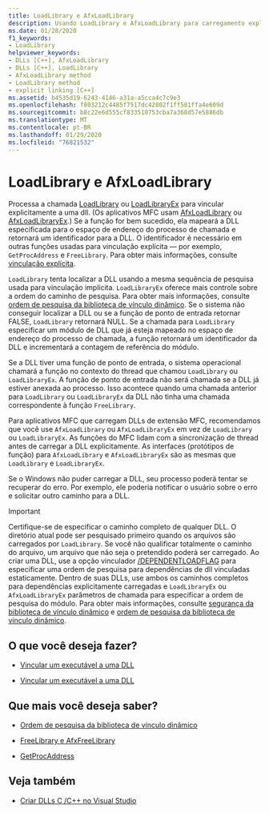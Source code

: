 ```yaml
---
title: LoadLibrary e AfxLoadLibrary
description: Usando LoadLibrary e AfxLoadLibrary para carregamento explícito de DLLs em MSVC.
ms.date: 01/28/2020
f1_keywords:
- LoadLibrary
helpviewer_keywords:
- DLLs [C++], AfxLoadLibrary
- DLLs [C++], LoadLibrary
- AfxLoadLibrary method
- LoadLibrary method
- explicit linking [C++]
ms.assetid: b4535d19-6243-4146-a31a-a5cca4c7c9e3
ms.openlocfilehash: f803212c4485f7517dc42802f1ff581ffa4e609d
ms.sourcegitcommit: b8c22e6d555cf833510753cba7a368d57e5886db
ms.translationtype: MT
ms.contentlocale: pt-BR
ms.lasthandoff: 01/29/2020
ms.locfileid: "76821532"
---
```

# <a name="loadlibrary-and-afxloadlibrary"></a>LoadLibrary e AfxLoadLibrary

Processa a chamada [LoadLibrary](/windows/win32/api/libloaderapi/nf-libloaderapi-loadlibraryw) ou [LoadLibraryEx](/windows/win32/api/libloaderapi/nf-libloaderapi-loadlibraryexw) para vincular explicitamente a uma dll. (Os aplicativos MFC usam [AfxLoadLibrary](../mfc/reference/application-information-and-management.md#afxloadlibrary) ou [AfxLoadLibraryEx](../mfc/reference/application-information-and-management.md#afxloadlibraryex).) Se a função for bem sucedido, ela mapeará a DLL especificada para o espaço de endereço do processo de chamada e retornará um identificador para a DLL. O identificador é necessário em outras funções usadas para vinculação explícita — por exemplo, `GetProcAddress` e `FreeLibrary`. Para obter mais informações, consulte [vinculação explícita](linking-an-executable-to-a-dll.md#linking-explicitly).

`LoadLibrary` tenta localizar a DLL usando a mesma sequência de pesquisa usada para vinculação implícita. `LoadLibraryEx` oferece mais controle sobre a ordem do caminho de pesquisa. Para obter mais informações, consulte [ordem de pesquisa da biblioteca de vínculo dinâmico](/windows/win32/dlls/dynamic-link-library-search-order). Se o sistema não conseguir localizar a DLL ou se a função de ponto de entrada retornar FALSE, `LoadLibrary` retornará NULL. Se a chamada para `LoadLibrary` especificar um módulo de DLL que já esteja mapeado no espaço de endereço do processo de chamada, a função retornará um identificador da DLL e incrementará a contagem de referência do módulo.

Se a DLL tiver uma função de ponto de entrada, o sistema operacional chamará a função no contexto do thread que chamou `LoadLibrary` ou `LoadLibraryEx`. A função de ponto de entrada não será chamada se a DLL já estiver anexada ao processo. Isso acontece quando uma chamada anterior para `LoadLibrary` ou `LoadLibraryEx` da DLL não tinha uma chamada correspondente à função `FreeLibrary`.

Para aplicativos MFC que carregam DLLs de extensão MFC, recomendamos que você use `AfxLoadLibrary` ou `AfxLoadLibraryEx` em vez de `LoadLibrary` ou `LoadLibraryEx`. As funções do MFC lidam com a sincronização de thread antes de carregar a DLL explicitamente. As interfaces (protótipos de função) para `AfxLoadLibrary` e `AfxLoadLibraryEx` são as mesmas que `LoadLibrary` e `LoadLibraryEx`.

Se o Windows não puder carregar a DLL, seu processo poderá tentar se recuperar do erro. Por exemplo, ele poderia notificar o usuário sobre o erro e solicitar outro caminho para a DLL.

> [!IMPORTANT]
> Certifique-se de especificar o caminho completo de qualquer DLL. O diretório atual pode ser pesquisado primeiro quando os arquivos são carregados por `LoadLibrary`. Se você não qualificar totalmente o caminho do arquivo, um arquivo que não seja o pretendido poderá ser carregado. Ao criar uma DLL, use a opção vinculador [/DEPENDENTLOADFLAG](reference/dependentloadflag.md) para especificar uma ordem de pesquisa para dependências de dll vinculadas estaticamente. Dentro de suas DLLs, use ambos os caminhos completos para dependências explicitamente carregadas e `LoadLibraryEx` ou `AfxLoadLibraryEx` parâmetros de chamada para especificar a ordem de pesquisa do módulo. Para obter mais informações, consulte [segurança da biblioteca de vínculo dinâmico](/windows/win32/dlls/dynamic-link-library-security) e [ordem de pesquisa da biblioteca de vínculo dinâmico](/windows/win32/dlls/dynamic-link-library-search-order).

## <a name="what-do-you-want-to-do"></a>O que você deseja fazer?

- [Vincular um executável a uma DLL](linking-an-executable-to-a-dll.md#linking-implicitly)

- [Vincular um executável a uma DLL](linking-an-executable-to-a-dll.md#determining-which-linking-method-to-use)

## <a name="what-do-you-want-to-know-more-about"></a>Que mais você deseja saber?

- [Ordem de pesquisa da biblioteca de vínculo dinâmico](/windows/win32/Dlls/dynamic-link-library-search-order)

- [FreeLibrary e AfxFreeLibrary](freelibrary-and-afxfreelibrary.md)

- [GetProcAddress](getprocaddress.md)

## <a name="see-also"></a>Veja também

- [Criar DLLs C /C++ no Visual Studio](dlls-in-visual-cpp.md)
